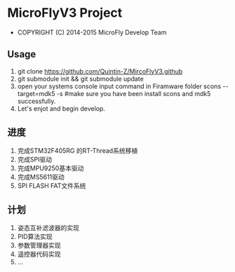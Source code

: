 # MicroFlyV3 Project #

* COPYRIGHT (C) 2014-2015 MicroFly Develop Team

## Usage ##
1. git clone https://github.com/Quintin-Z/MircoFlyV3.github
2. git submodule init && git submodule update
3. open your systems console input command in Firamware folder
   scons --target=mdk5 -s  #make sure you have been install scons and mdk5 successfully.
4. Let's enjot and begin develop.

## 进度 ##
1. 完成STM32F405RG 的RT-Thread系统移植 
2. 完成SPI驱动
3. 完成MPU9250基本驱动
4. 完成MS5611驱动
5. SPI FLASH FAT文件系统
## 计划 ##

1. 姿态互补滤波器的实现
2. PID算法实现
3. 参数管理器实现
4. 遥控器代码实现
5. ...

